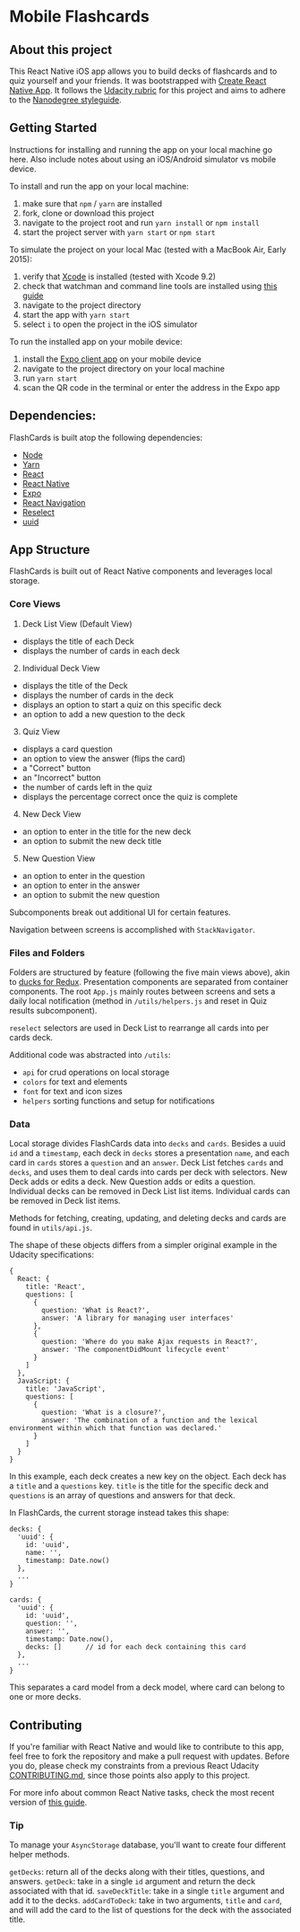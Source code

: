 # Mobile Flashcards

## About this project
This React Native iOS app allows you to build decks of flashcards and to quiz yourself and your friends. It was bootstrapped with [Create React Native App](https://github.com/react-community/create-react-native-app). It follows the [Udacity rubric](https://review.udacity.com/#!/rubrics/1021/view) for this project and aims to adhere to the [Nanodegree styleguide](http://udacity.github.io/frontend-nanodegree-styleguide/).

## Getting Started
Instructions for installing and running the app on your local machine go here. Also include notes about using an iOS/Android simulator vs mobile device.

To install and run the app on your local machine:
1. make sure that `npm` / `yarn` are installed
2. fork, clone or download this project
3. navigate to the project root and run `yarn install` or `npm install`
4. start the project server with `yarn start` or `npm start`

To simulate the project on your local Mac (tested with a MacBook Air, Early 2015):
1. verify that [Xcode](https://developer.apple.com/xcode/) is installed (tested with Xcode 9.2)
2. check that watchman and command line tools are installed using [this guide](https://facebook.github.io/react-native/docs/getting-started.html)
3. navigate to the project directory
4. start the app with `yarn start`
5. select `i` to open the project in the iOS simulator

To run the installed app on your mobile device:
1. install the [Expo client app](https://expo.io/) on your mobile device
2. navigate to the project directory on your local machine
3. run `yarn start`
4. scan the QR code in the terminal or enter the address in the Expo app

## Dependencies:
FlashCards is built atop the following dependencies:
- [Node](https://nodejs.org/)
- [Yarn](https://yarnpkg.com/)
- [React](https://github.com/facebook/react)
- [React Native](https://github.com/facebook/react-native)
- [Expo](https://expo.io/)
- [React Navigation](https://github.com/react-community/react-navigation)
- [Reselect](https://github.com/reactjs/reselect)
- [uuid](https://www.npmjs.com/package/uuid)

## App Structure
FlashCards is built out of React Native components and leverages local storage.

### Core Views
1. Deck List View (Default View)
  - displays the title of each Deck
  - displays the number of cards in each deck
2. Individual Deck View
  - displays the title of the Deck
  - displays the number of cards in the deck
  - displays an option to start a quiz on this specific deck
  - an option to add a new question to the deck
3. Quiz View
  - displays a card question
  - an option to view the answer (flips the card)
  - a "Correct" button
  - an "Incorrect" button
  - the number of cards left in the quiz
  - displays the percentage correct once the quiz is complete
4. New Deck View
  - an option to enter in the title for the new deck
  - an option to submit the new deck title
5. New Question View
  - an option to enter in the question
  - an option to enter in the answer
  - an option to submit the new question

Subcomponents break out additional UI for certain features.

Navigation between screens is accomplished with `StackNavigator`.

### Files and Folders
Folders are structured by feature (following the five main views above), akin to [ducks for Redux](https://medium.freecodecamp.org/scaling-your-redux-app-with-ducks-6115955638be). Presentation components are separated from container components. The root `App.js` mainly routes between screens and sets a daily local notification (method in `/utils/helpers.js` and reset in Quiz results subcomponent).

`reselect` selectors are used in Deck List to rearrange all cards into per cards deck.

Additional code was abstracted into `/utils`:
- `api` for crud operations on local storage
- `colors` for text and elements
- `font` for text and icon sizes
- `helpers` sorting functions and setup for notifications

### Data
Local storage divides FlashCards data into `decks` and `cards`. Besides a uuid `id` and a `timestamp`, each deck in `decks` stores a presentation `name`, and each card in `cards` stores a `question` and an `answer`. Deck List fetches `cards` and `decks`, and uses them to deal cards into cards per deck with selectors. New Deck adds or edits a deck. New Question adds or edits a question. Individual decks can be removed in Deck List list items. Individual cards can be removed in Deck list items.

Methods for fetching, creating, updating, and deleting decks and cards are found in `utils/api.js`.

The shape of these objects differs from a simpler original example in the Udacity specifications:

```
{
  React: {
    title: 'React',
    questions: [
      {
        question: 'What is React?',
        answer: 'A library for managing user interfaces'
      },
      {
        question: 'Where do you make Ajax requests in React?',
        answer: 'The componentDidMount lifecycle event'
      }
    ]
  },
  JavaScript: {
    title: 'JavaScript',
    questions: [
      {
        question: 'What is a closure?',
        answer: 'The combination of a function and the lexical environment within which that function was declared.'
      }
    ]
  }
}
```

In this example, each deck creates a new key on the object. Each deck has a `title` and a `questions` key. `title` is the title for the specific deck and `questions` is an array of questions and answers for that deck.

In FlashCards, the current storage instead takes this shape:

```
decks: {
  'uuid': {
    id: 'uuid',
    name: '',
    timestamp: Date.now()
  },
  ...
}

cards: {
  'uuid': {
    id: 'uuid',
    question: '',
    answer: '',
    timestamp: Date.now(),
    decks: []      // id for each deck containing this card
  },
  ...
}
```

This separates a card model from a deck model, where card can belong to one or more decks.

## Contributing

If you're familiar with React Native and would like to contribute to this app, feel free to fork the repository and make a pull request with updates. Before you do, please check my constraints from a previous React Udacity [CONTRIBUTING.md](https://github.com/Botmasher/reactnd-myreads/blob/master/CONTRIBUTING.md), since those points also apply to this project.

For more info about common React Native tasks, check the most recent version of [this guide](https://github.com/react-community/create-react-native-app/blob/master/react-native-scripts/template/README.md).


### Tip
To manage your `AsyncStorage` database, you'll want to create four different helper methods.

`getDecks`: return all of the decks along with their titles, questions, and answers. 
`getDeck`: take in a single `id` argument and return the deck associated with that id. 
`saveDeckTitle`: take in a single `title` argument and add it to the decks. 
`addCardToDeck`: take in two arguments, `title` and `card`, and will add the card to the list of questions for the deck with the associated title. 